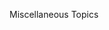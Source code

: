 <span id="title">Miscellaneous Topics</span>

<div id="body">

<include src="enums/unit-inParent-asPanel.md" boilerplate />
<include src="packages/unit-inParent-asPanel.md" boilerplate />
<include src="accessModifiers/unit-inParent-asPanel.md" boilerplate />
<include src="constants/unit-inParent-asPanel.md" boilerplate />
<include src="casting/unit-inParent-asPanel.md" boilerplate />
<include src="fileAccess/unit-inParent-asPanel.md" boilerplate />
<include src="jar/unit-inParent-asPanel.md" boilerplate />

</div>